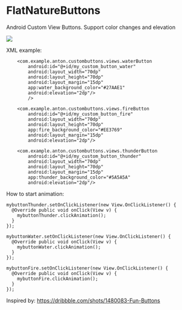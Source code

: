 # FlatNatureButtons
Android Custom View Buttons. Support color changes and elevation
 
![](http://s8.hostingkartinok.com/uploads/images/2017/02/0f0a6b5111aeb9c1fa04be409150d1ce.gif)

 
XML example:

        <com.example.anton.custombuttons.views.waterButton
            android:id="@+id/my_custom_button_water"
            android:layout_width="70dp"
            android:layout_height="70dp"
            android:layout_margin="15dp"
            app:water_background_color="#27AAE1"
            android:elevation="2dp"/>
            />

        <com.example.anton.custombuttons.views.fireButton
            android:id="@+id/my_custom_button_fire"
            android:layout_width="70dp"
            android:layout_height="70dp"
            app:fire_background_color="#EE3769"
            android:layout_margin="15dp"
            android:elevation="2dp"/>

        <com.example.anton.custombuttons.views.thunderButton
            android:id="@+id/my_custom_button_thunder"
            android:layout_width="70dp"
            android:layout_height="70dp"
            android:layout_margin="15dp"
            app:thunder_background_color="#5A5A5A"
            android:elevation="2dp"/>
            
            
How to start animation:

    mybuttonThunder.setOnClickListener(new View.OnClickListener() {
      @Override public void onClick(View v) {
        mybuttonThunder.clickAnimation();
      }
    });

    mybuttonWater.setOnClickListener(new View.OnClickListener() {
      @Override public void onClick(View v) {
        mybuttonWater.clickAnimation();
      }
    });

    mybuttonFire.setOnClickListener(new View.OnClickListener() {
      @Override public void onClick(View v) {
        mybuttonFire.clickAnimation();
      }
    });

Inspired by: https://dribbble.com/shots/1480083-Fun-Buttons
